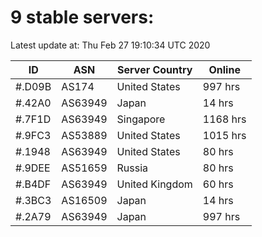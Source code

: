# 9 stable servers:

Latest update at: Thu Feb 27 19:10:34 UTC 2020

| ID | ASN | Server Country | Online |
| -- | --- | -------------- | ------ |
| #.D09B | AS174 | United States | 997 hrs |
| #.42A0 | AS63949 | Japan | 14 hrs |
| #.7F1D | AS63949 | Singapore | 1168 hrs |
| #.9FC3 | AS53889 | United States | 1015 hrs |
| #.1948 | AS63949 | United States | 80 hrs |
| #.9DEE | AS51659 | Russia | 80 hrs |
| #.B4DF | AS63949 | United Kingdom | 60 hrs |
| #.3BC3 | AS16509 | Japan | 14 hrs |
| #.2A79 | AS63949 | Japan | 997 hrs |

